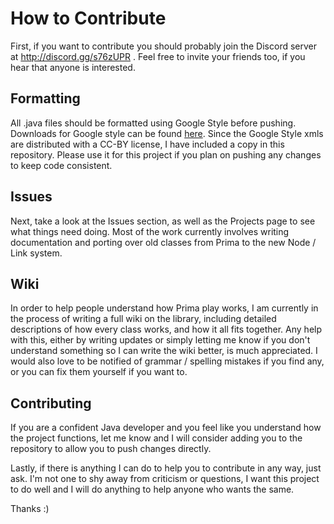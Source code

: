 # How to Contribute

First, if you want to contribute you should probably join the Discord server at http://discord.gg/s76zUPR . Feel free to invite your friends too, if you hear that anyone is interested.

## Formatting

All .java files should be formatted using Google Style before pushing. Downloads for Google style can be found [here](https://github.com/google/styleguide). Since the Google Style xmls are distributed with a CC-BY license, I have included a copy in this repository. Please use it for this project if you plan on pushing any changes to keep code consistent.

## Issues 
Next, take a look at the Issues section, as well as the Projects page to see what things need doing. Most of the work currently involves writing documentation and porting over old classes from Prima to the new Node / Link system.

## Wiki
In order to help people understand how Prima play works, I am currently in the process of writing a full wiki on the library, including detailed descriptions of how every class works, and how it all fits together. Any help with this, either by writing updates or simply letting me know if you don't understand something so I can write the wiki better, is much appreciated. I would also love to be notified of grammar / spelling mistakes if you find any, or you can fix them yourself if you want to.

## Contributing
If you are a confident Java developer and you feel like you understand how the project functions, let me know and I will consider adding you to the repository to allow you to push changes directly.

Lastly, if there is anything I can do to help you to contribute in any way, just ask. I'm not one to shy away from criticism or questions, I want this project to do well and I will do anything to help anyone who wants the same.

Thanks :)
